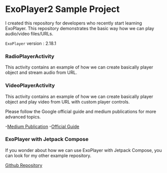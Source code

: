 # ExoPlayer2 Sample Project

I created this repository for developers who recently start learning ExoPlayer. This repository demonstrates the basic way how we can play audio/video files/URLs.

`ExoPlayer` version : 2.18.1

### RadioPlayerActivity
This activity contains an example of how we can create basically player object and stream audio from URL.

### VideoPlayerActivity

This activity contains an example of how we can create basically player object and play video from URL with custom player controls.



Please follow the Google official guide and medium publications for more advanced topics.

-[Medium Publication](https://medium.com/google-exoplayer)
-[Official Guide](https://exoplayer.dev/)


### ExoPlayer with Jetpack Compose

If you wonder about how we can use ExoPlayer with Jetpack Compose, you can look for my other example repository.

[Github Repository](https://github.com/yusufcakmak/ExoPlayerComposeSample)

